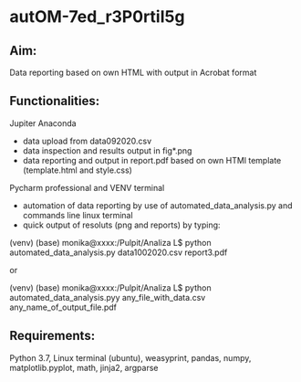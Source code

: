 # autOM-7ed_r3P0rtiI5g

## Aim:
Data reporting based on own HTML with output in Acrobat format

## Functionalities:

Jupiter Anaconda
- data upload from data092020.csv
- data inspection and results output in fig*.png
- data reporting and output in report.pdf based on own HTMl template (template.html and style.css)

Pycharm professional and VENV terminal
- automation of data reporting by use of automated_data_analysis.py and commands line linux terminal
- quick output of resoluts (png and reports) by typing:

(venv) (base) monika@xxxx:/Pulpit/Analiza L$ python automated_data_analysis.py data1002020.csv report3.pdf

or 

(venv) (base) monika@xxxx:/Pulpit/Analiza L$ python automated_data_analysis.pyy any_file_with_data.csv any_name_of_output_file.pdf

## Requirements: 
Python 3.7, Linux terminal (ubuntu), weasyprint, pandas, numpy, matplotlib.pyplot, math, jinja2, argparse
